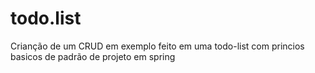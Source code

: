 # todo.list

Crianção de um CRUD em exemplo feito em uma todo-list com princios basicos de padrão de projeto em spring 
